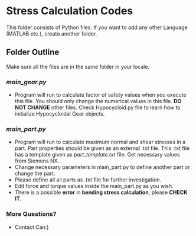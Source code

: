 
# Stress Calculation Codes

This folder consists of Python files. If you want to add any other Language (MATLAB etc.), create another folder.

## Folder Outline

Make sure all the files are in the same folder in your locale.

### *main_gear.py*

* Program will run to calculate factor of safety values when you execute this file. You should only change the numerical values in this file. **DO NOT CHANGE** other files. Check Hypocycloid.py file to learn how to initialize Hypocycloidal Gear objects.

### *main_part.py*

* Program will run to calculate maximum normal and shear stresses in a part. Part properties should be given as an external .txt file. This .txt  file has a template given as *part_template.txt* file. Get necessary values from Siemens NX.
* Change necessary parameters in main_part.py to define another part or change the part.
* Please define all all parts as .txt file for further investigation.
* Edit force and torque values inside the main_part.py as you wish.
* There is a possible **error** in **bending stress calculation**, please **CHECK IT.**

### More Questions?

* Contact Can:)
